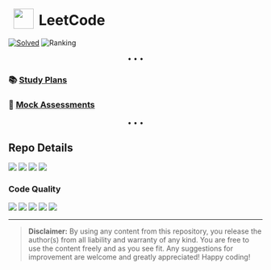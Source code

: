 <h1><sub><img src="https://w.wiki/4YnF" height="40" hspace="10"></sub>LeetCode</h1>

[![](https://tinyurl.com/2p8b36mw "Solved")](https://leetcode-badge.vercel.app)
![](https://tinyurl.com/489jesv9 "Ranking")

<p align="center">• • •</p>

### 📚 [Study Plans][study-plans]
### 🥇 [Mock Assessments][mock-assessments]

<p align="center">• • •</p>

## Repo Details
![][repo-size]
![][commit-activity]
![][last-commit]
![][views]

### Code Quality
![][codefactor]
![][codeclimate]
![][codebeat]
![][codiga-score]
![][codiga-grade]

<!-- URL -->

[study-plans]: ./study-plans
[mock-assessments]: ./Mock%20Assessment

<!-- Repo Details -->
[repo-size]: https://img.shields.io/github/repo-size/asahiocean/LeetCode.svg
[commit-activity]: https://img.shields.io/github/commit-activity/y/asahiocean/LeetCode
[last-commit]: https://img.shields.io/github/last-commit/asahiocean/LeetCode
[views]: https://tinyurl.com/yckwfb3f

<!-- Code Quality -->
[codefactor]: https://codefactor.io/repository/github/asahiocean/leetcode/badge
[codeclimate]: https://api.codeclimate.com/v1/badges/c2f0ea6714081f391fa9/maintainability
[codebeat]: https://codebeat.co/badges/6570fe78-4c97-45ad-9066-e8f8d2369e57

[codiga-score]: https://api.codiga.io/project/30443/score/svg
[codiga-grade]: https://api.codiga.io/project/30443/status/svg

<hr>

<blockquote>
<b>Disclaimer:</b> By using any content from this repository, you release the author(s) from all liability and warranty of any kind. You are free to use the content freely and as you see fit. Any suggestions for improvement are welcome and greatly appreciated! Happy coding!
</blockquote>
